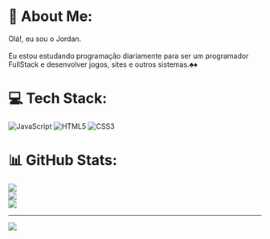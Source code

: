 # 💫 About Me:
Olá!, eu sou o Jordan.<br><br>Eu estou estudando programação diariamente para ser um programador FullStack e desenvolver jogos, sites e outros sistemas.♣️♦️


# 💻 Tech Stack:
![JavaScript](https://img.shields.io/badge/javascript-%23323330.svg?style=for-the-badge&logo=javascript&logoColor=%23F7DF1E) ![HTML5](https://img.shields.io/badge/html5-%23E34F26.svg?style=for-the-badge&logo=html5&logoColor=white) ![CSS3](https://img.shields.io/badge/css3-%231572B6.svg?style=for-the-badge&logo=css3&logoColor=white)
# 📊 GitHub Stats:
![](https://github-readme-stats.vercel.app/api?username=DevJordan722&theme=highcontrast&hide_border=false&include_all_commits=false&count_private=false)<br/>
![](https://github-readme-streak-stats.herokuapp.com/?user=DevJordan722&theme=highcontrast&hide_border=false)<br/>
![](https://github-readme-stats.vercel.app/api/top-langs/?username=DevJordan722&theme=highcontrast&hide_border=false&include_all_commits=false&count_private=false&layout=compact)

---
[![](https://visitcount.itsvg.in/api?id=DevJordan722&icon=1&color=4)](https://visitcount.itsvg.in)

<!-- Proudly created with GPRM ( https://gprm.itsvg.in ) -->